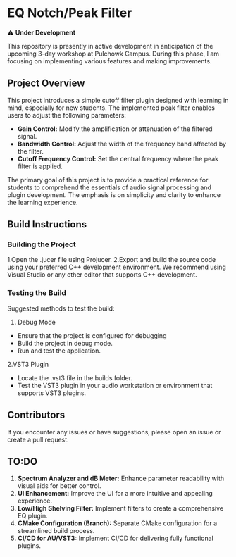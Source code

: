 ﻿# EQ Notch/Peak Filter

⚠️ **Under Development**

This repository is presently in active development in anticipation of the upcoming 3-day workshop at Pulchowk Campus. During this phase, I am focusing on implementing various features and making improvements.

## Project Overview

This project introduces a simple cutoff filter plugin designed with learning in mind, especially for new students. The implemented peak filter enables users to adjust the following parameters:

- **Gain Control:** Modify the amplification or attenuation of the filtered signal.
- **Bandwidth Control:** Adjust the width of the frequency band affected by the filter.
- **Cutoff Frequency Control:** Set the central frequency where the peak filter is applied.

The primary goal of this project is to provide a practical reference for students to comprehend the essentials of audio signal processing and plugin development. The emphasis is on simplicity and clarity to enhance the learning experience.

## Build Instructions

### Building the Project
 1.Open the .jucer file using Projucer.	
 2.Export and build the source code using your preferred C++ development environment. We recommend using Visual Studio or any other editor that supports C++ development.

### Testing the Build
Suggested methods to test the build:
 1. Debug Mode
 * Ensure that the project is configured for debugging
 * Build the project in debug mode.
 * Run and test the application.

 2.VST3 Plugin
 * Locate the .vst3 file in the builds folder.
 * Test the VST3 plugin in your audio workstation or environment that supports VST3 plugins.

## Contributors
If you encounter any issues or have suggestions, please open an issue or create a pull request.

## TO:DO

1. **Spectrum Analyzer and dB Meter:** Enhance parameter readability with visual aids for better control.
2. **UI Enhancement:** Improve the UI for a more intuitive and appealing experience.
3. **Low/High Shelving Filter:** Implement filters to create a comprehensive EQ plugin.
4. **CMake Configuration (Branch):** Separate CMake configuration for a streamlined build process.
5. **CI/CD for AU/VST3:** Implement CI/CD for delivering fully functional plugins.